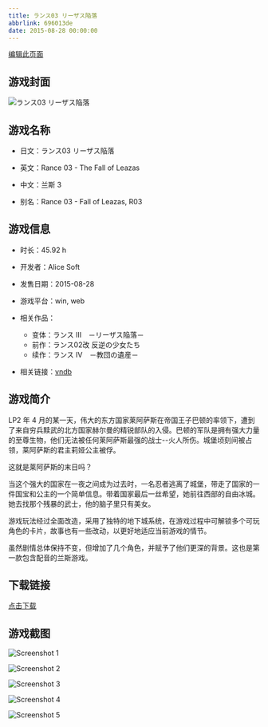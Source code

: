 ```yaml
---
title: ランス03 リーザス陥落
abbrlink: 696013de
date: 2015-08-28 00:00:00
---
```

[编辑此页面](https://github.com/ACG-3/ADV3-source/blob/main/source/_posts/games/%E3%83%A9%E3%83%B3%E3%82%B903%20%E3%83%AA%E3%83%BC%E3%82%B6%E3%82%B9%E9%99%A5%E8%90%BD.md)

## 游戏封面

![ランス03 リーザス陥落](https%3A//pan.timero.xyz/onedrive/img_lib_001/%E3%83%A9%E3%83%B3%E3%82%B903%20%E3%83%AA%E3%83%BC%E3%82%B6%E3%82%B9%E9%99%A5%E8%90%BD_cover.avif)


## 游戏名称

- 日文：ランス03 リーザス陥落
- 英文：Rance 03 - The Fall of Leazas
- 中文：兰斯 3

- 别名：Rance 03 - Fall of Leazas, R03


## 游戏信息

- 时长：45.92 h
- 开发者：Alice Soft
- 发售日期：2015-08-28
- 游戏平台：win, web
- 相关作品：
   - 变体：ランス III　－リーザス陥落－
   - 前作：ランス02改 反逆の少女たち
   - 续作：ランス IV　－教団の遺産－

- 相关链接：[vndb](https://vndb.org/v17642)


## 游戏简介

LP2 年 4 月的某一天，伟大的东方国家莱阿萨斯在帝国王子巴顿的率领下，遭到了来自穷兵黩武的北方国家赫尔曼的精锐部队的入侵。巴顿的军队是拥有强大力量的至尊生物，他们无法被任何莱阿萨斯最强的战士--火人所伤。城堡顷刻间被占领，莱阿萨斯的君主莉娅公主被俘。

这就是莱阿萨斯的末日吗？

当这个强大的国家在一夜之间成为过去时，一名忍者逃离了城堡，带走了国家的一件国宝和公主的一个简单信息。带着国家最后一丝希望，她前往西部的自由冰城。她去找那个残暴的武士，他的脑子里只有美女。



游戏玩法经过全面改造，采用了独特的地下城系统，在游戏过程中可解锁多个可玩角色的卡片，故事也有一些改动，以更好地适应当前游戏的情节。

虽然剧情总体保持不变，但增加了几个角色，并赋予了他们更深的背景。这也是第一款包含配音的兰斯游戏。


## 下载链接

[点击下载](https://pan.timero.xyz/onedrive/adv_lib_001/%E3%83%A9%E3%83%B3%E3%82%B903%20%E3%83%AA%E3%83%BC%E3%82%B6%E3%82%B9%E9%99%A5%E8%90%BD)


## 游戏截图


![Screenshot 1](https%3A//pan.timero.xyz/onedrive/img_lib_001/%E3%83%A9%E3%83%B3%E3%82%B903%20%E3%83%AA%E3%83%BC%E3%82%B6%E3%82%B9%E9%99%A5%E8%90%BD_Screenshot_1.avif)

![Screenshot 2](https%3A//pan.timero.xyz/onedrive/img_lib_001/%E3%83%A9%E3%83%B3%E3%82%B903%20%E3%83%AA%E3%83%BC%E3%82%B6%E3%82%B9%E9%99%A5%E8%90%BD_Screenshot_2.avif)

![Screenshot 3](https%3A//pan.timero.xyz/onedrive/img_lib_001/%E3%83%A9%E3%83%B3%E3%82%B903%20%E3%83%AA%E3%83%BC%E3%82%B6%E3%82%B9%E9%99%A5%E8%90%BD_Screenshot_3.avif)

![Screenshot 4](https%3A//pan.timero.xyz/onedrive/img_lib_001/%E3%83%A9%E3%83%B3%E3%82%B903%20%E3%83%AA%E3%83%BC%E3%82%B6%E3%82%B9%E9%99%A5%E8%90%BD_Screenshot_4.avif)

![Screenshot 5](https%3A//pan.timero.xyz/onedrive/img_lib_001/%E3%83%A9%E3%83%B3%E3%82%B903%20%E3%83%AA%E3%83%BC%E3%82%B6%E3%82%B9%E9%99%A5%E8%90%BD_Screenshot_5.avif)

